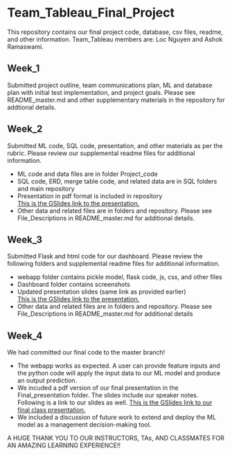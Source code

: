 # Team_Tableau_Final_Project  
This repository contains our final project code, database, csv files, readme, and other information. Team_Tableau members are: Loc Nguyen and Ashok Ramaswami.  

## Week_1  
Submitted project outline, team communications plan, ML and database plan with initial test implementation, and project goals. Please see README_master.md and other supplementary materials in the repository for addtional details.  

## Week_2  
Submitted ML code, SQL code, presentation, and other materials as per the rubric. Please review our supplemental readme files for additional information.  
* ML code and data files are in folder Project_code  
* SQL code, ERD, merge table code, and related data are in SQL folders and main repository    
* Presentation in pdf format is included in repository  
[This is the GSlides link to the presentation.](https://docs.google.com/presentation/d/1hAxS7EPKCvkDF0gaE0cOq2wyhXx_fzK4gBUPGlQOuKY/edit?usp=sharing)  
* Other data and related files are in folders and repository. Please see File_Descriptions in README_master.md for additional details.    

## Week_3
Submitted Flask and html code for our dashboard. Please review the following folders and supplemental readme files for additional information.
* webapp folder contains pickle model, flask code, js, css, and other files
* Dashboard folder contains screenshots
* Updated presentation slides (same link as provided earlier)  
[This is the GSlides link to the presentation.](https://docs.google.com/presentation/d/1hAxS7EPKCvkDF0gaE0cOq2wyhXx_fzK4gBUPGlQOuKY/edit?usp=sharing)
* Other data and related files are in folders and repository. Please see File_Descriptions in README_master.md for additional details  

## Week_4  
We had committed our final code to the master branch!
* The webapp works as expected. A user can provide feature inputs and the python code will apply the input data to our ML model and produce an output prediction.
* We incuded a pdf version of our final presentation in the Final_presentation folder. The slides include our speaker notes. Following is a link to our slides as well.
[This is the GSlides link to our final class presentation.](https://docs.google.com/presentation/d/1aySD_LKTTOGO3yTG1hiA7BcvizAQrxJlk0HpV5WUgIg/edit?usp=sharing)
* We included a discussion of future work to extend and deploy the ML model as a management decision-making tool.

A HUGE THANK YOU TO OUR INSTRUCTORS, TAs, AND CLASSMATES FOR AN AMAZING LEARNING EXPERIENCE!!
